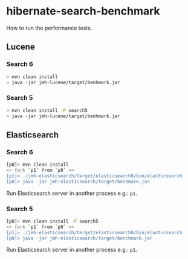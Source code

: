 # hibernate-search-benchmark

How to run the performance tests.

## Lucene

### Search 6

``` bash
> mvn clean install
> java -jar jmh-lucene/target/benhmark.jar
```

### Search 5

``` bash
> mvn clean install -P search5
> java -jar jmh-lucene/target/benhmark.jar
```

## Elasticsearch

### Search 6

``` bash
[p0]> mvn clean install
<< fork `p1` from `p0` >>
[p1]> ./jmh-elasticsearch/target/elasticsearch0/bin/elasticsearch
[p0]> java -jar jmh-elasticsearch/target/benhmark.jar
```

Run Elasticsearch server in another process e.g.: `p1`.

### Search 5

``` bash
[p0]> mvn clean install -P search5
<< fork `p1` from `p0` >>
[p1]> ./jmh-elasticsearch/target/elasticsearch0/bin/elasticsearch
[p0]> java -jar jmh-elasticsearch/target/benchmark.jar
```

Run Elasticsearch server in another process e.g.: `p1`.
